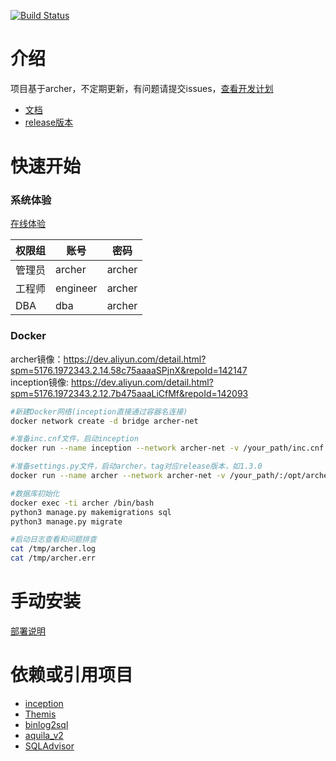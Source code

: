 [![Build Status](https://travis-ci.org/hhyo/archer.svg?branch=master)](https://travis-ci.org/hhyo/archer)

介绍
============
项目基于archer，不定期更新，有问题请提交issues，[查看开发计划](https://github.com/hhyo/archer/projects/1)  
- [文档](https://github.com/hhyo/archer/wiki)
- [release版本](https://github.com/hhyo/archer/releases/)

快速开始
===============
### 系统体验
[在线体验](http://13.251.244.118/) 
  
|  权限组 | 账号 | 密码 |
| --- | --- | --- |
|  管理员| archer | archer |
|  工程师| engineer | archer |
|  DBA| dba | archer |

### Docker
archer镜像：https://dev.aliyun.com/detail.html?spm=5176.1972343.2.14.58c75aaaaSPjnX&repoId=142147  
inception镜像: https://dev.aliyun.com/detail.html?spm=5176.1972343.2.12.7b475aaaLiCfMf&repoId=142093

```bash
#新建Docker网络(inception直接通过容器名连接)
docker network create -d bridge archer-net

#准备inc.cnf文件，启动inception
docker run --name inception --network archer-net -v /your_path/inc.cnf:/etc/inc.cnf  -p 6669:6669 -dti registry.cn-hangzhou.aliyuncs.com/lihuanhuan/inception

#准备settings.py文件，启动archer，tag对应release版本，如1.3.0
docker run --name archer --network archer-net -v /your_path/:/opt/archer/downloads -v /your_path/settings.py:/opt/archer/archer/settings.py  -e NGINX_PORT=9123 -p 9123:9123 -dti registry.cn-hangzhou.aliyuncs.com/lihuanhuan/archer:tag

#数据库初始化
docker exec -ti archer /bin/bash
python3 manage.py makemigrations sql  
python3 manage.py migrate 

#启动日志查看和问题排查
cat /tmp/archer.log
cat /tmp/archer.err
```

手动安装
===============
[部署说明](https://github.com/hhyo/archer/wiki/%E9%83%A8%E7%BD%B2)


依赖或引用项目
===============
- [inception](https://github.com/mysql-inception/inception)
- [Themis](https://github.com/CreditEaseDBA/Themis)
- [binlog2sql](https://github.com/danfengcao/binlog2sql)
- [aquila_v2](https://github.com/thinkdb/aquila_v2)
- [SQLAdvisor](https://github.com/Meituan-Dianping/SQLAdvisor)
